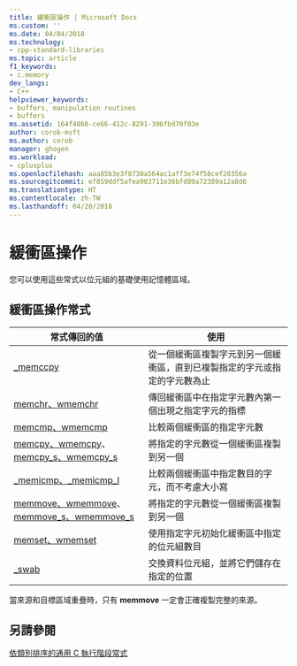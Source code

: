 ```yaml
---
title: 緩衝區操作 | Microsoft Docs
ms.custom: ''
ms.date: 04/04/2018
ms.technology:
- cpp-standard-libraries
ms.topic: article
f1_keywords:
- c.memory
dev_langs:
- C++
helpviewer_keywords:
- buffers, manipulation routines
- buffers
ms.assetid: 164f4860-ce66-412c-8291-396fbd70f03e
author: corob-msft
ms.author: corob
manager: ghogen
ms.workload:
- cplusplus
ms.openlocfilehash: aaa85b3e3f0730a564ac1aff3e74f58cef20356a
ms.sourcegitcommit: ef859ddf5afea903711e36bfd89a72389a12a8d6
ms.translationtype: HT
ms.contentlocale: zh-TW
ms.lasthandoff: 04/20/2018
---
```

# <a name="buffer-manipulation"></a>緩衝區操作

您可以使用這些常式以位元組的基礎使用記憶體區域。

## <a name="buffer-manipulation-routines"></a>緩衝區操作常式

|常式傳回的值|使用|
|-------------|---------|
|[_memccpy](../c-runtime-library/reference/memccpy.md)|從一個緩衝區複製字元到另一個緩衝區，直到已複製指定的字元或指定的字元數為止|
|[memchr、wmemchr](../c-runtime-library/reference/memchr-wmemchr.md)|傳回緩衝區中在指定字元數內第一個出現之指定字元的指標|
|[memcmp、wmemcmp](../c-runtime-library/reference/memcmp-wmemcmp.md)|比較兩個緩衝區的指定字元數|
|[memcpy、wmemcpy](../c-runtime-library/reference/memcpy-wmemcpy.md)、[memcpy_s、wmemcpy_s](../c-runtime-library/reference/memcpy-s-wmemcpy-s.md)|將指定的字元數從一個緩衝區複製到另一個|
|[_memicmp、_memicmp_l](../c-runtime-library/reference/memicmp-memicmp-l.md)|比較兩個緩衝區中指定數目的字元，而不考慮大小寫|
|[memmove、wmemmove](../c-runtime-library/reference/memmove-wmemmove.md)、[memmove_s、wmemmove_s](../c-runtime-library/reference/memmove-s-wmemmove-s.md)|將指定的字元數從一個緩衝區複製到另一個|
|[memset、wmemset](../c-runtime-library/reference/memset-wmemset.md)|使用指定字元初始化緩衝區中指定的位元組數目|
|[_swab](../c-runtime-library/reference/swab.md)|交換資料位元組，並將它們儲存在指定的位置|

當來源和目標區域重疊時，只有 **memmove** 一定會正確複製完整的來源。

## <a name="see-also"></a>另請參閱

[依類別排序的通用 C 執行階段常式](../c-runtime-library/run-time-routines-by-category.md)
